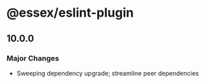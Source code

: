# @essex/eslint-plugin

## 10.0.0

### Major Changes

- Sweeping dependency upgrade; streamline peer dependencies

